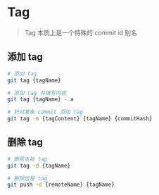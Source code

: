 # Tag

> Tag 本质上是一个特殊的 commit id 别名

## 添加 tag

```bash
# 添加 tag
git tag {tagName}

# 添加 tag 并填写内容
git tag {tagName} - a

# 针对某条 commit 添加 tag
git tag -m {tagContent} {tagName} {commitHash}
```

## 删除 tag

```bash
# 删除本地 tag
git tag -d {tagName}

# 删除远程 tag
git push -d {remoteName} {tagName}
```

